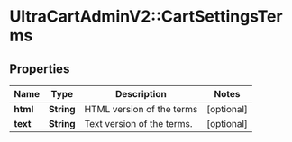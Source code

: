 # UltraCartAdminV2::CartSettingsTerms

## Properties
Name | Type | Description | Notes
------------ | ------------- | ------------- | -------------
**html** | **String** | HTML version of the terms | [optional] 
**text** | **String** | Text version of the terms. | [optional] 


